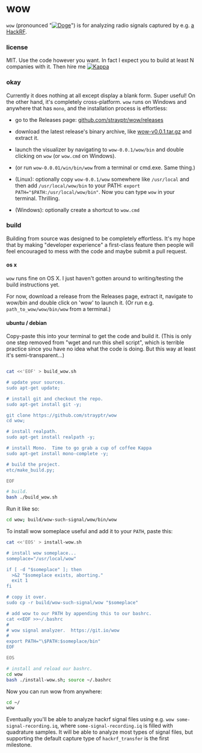 # wow

`wow` (pronounced "[![Doge](https://git.io/Doge)](//git.io/memes)") is for analyzing radio signals captured by e.g. [a HackRF](https://github.com/mossmann/hackrf).

### license

MIT.  Use the code however you want.  In fact I expect you to build at least N companies with it.  Then hire me [![Kappa](https://git.io/Kappa)](//git.io/memes)

### okay

Currently it does nothing at all except display a blank form.  Super useful!  On the other hand, it's completely cross-platform. `wow` runs on Windows and anywhere that has `mono`, and the installation process is effortless:

- go to the Releases page: [github.com/strayptr/wow/releases](https://github.com/strayptr/wow/releases)

- download the latest release's binary archive, like [wow-v0.0.1.tar.gz](https://github.com/strayptr/wow/releases/download/v0.0.1-alpha/wow-0.0.1.tar.gz) and extract it.

- launch the visualizer by navigating to `wow-0.0.1/wow/bin` and double clicking on `wow` (or `wow.cmd` on Windows).

- (or run `wow-0.0.01/win/bin/wow` from a terminal or cmd.exe.  Same thing.)

- (Linux): optionally copy `wow-0.0.1/wow` somewhere like `/usr/local` and then add `/usr/local/wow/bin` to your PATH: `export PATH="$PATH:/usr/local/wow/bin"`.  Now you can type `wow` in your terminal.  Thrilling.

- (Windows): optionally create a shortcut to `wow.cmd`

### build

Building from source was designed to be completely effortless.  It's my hope that by making "developer experience" a first-class feature then people will feel encouraged to mess with the code and maybe submit a pull request.

#### os x

`wow` runs fine on OS X.  I just haven't gotten around to writing/testing the build instructions yet.

For now, download a release from the Releases page, extract it, navigate to wow/bin and double click on 'wow' to launch it.  (Or run e.g. `path_to_wow/wow/bin/wow` from a terminal.)

#### ubuntu / debian

Copy-paste this into your terminal to get the code and build it.  (This is only one step removed from "wget and run this shell script", which is terrible practice since you have no idea what the code is doing.  But this way at least it's semi-transparent...)

```bash

cat <<'EOF' > build_wow.sh

# update your sources.
sudo apt-get update;

# install git and checkout the repo.
sudo apt-get install git -y;

git clone https://github.com/strayptr/wow
cd wow;

# install realpath.
sudo apt-get install realpath -y;

# install Mono.  Time to go grab a cup of coffee Kappa
sudo apt-get install mono-complete -y;

# build the project.
etc/make_build.py;

EOF

# build.
bash ./build_wow.sh
```

Run it like so:

```bash
cd wow; build/wow-such-signal/wow/bin/wow
```

To install wow someplace useful and add it to your `PATH`, paste this:

```bash
cat <<'EOS' > install-wow.sh

# install wow someplace...
someplace="/usr/local/wow"

if [ -d "$someplace" ]; then
  >&2 "$someplace exists, aborting."
  exit 1
fi

# copy it over.
sudo cp -r build/wow-such-signal/wow "$someplace"

# add wow to our PATH by appending this to our bashrc.
cat <<EOF >>~/.bashrc
#
# wow signal analyzer.  https://git.io/wow
#
export PATH="\$PATH:$someplace/bin"
EOF

EOS

# install and reload our bashrc.
cd wow
bash ./install-wow.sh; source ~/.bashrc
```

Now you can run wow from anywhere:

```bash
cd ~/
wow
````

Eventually you'll be able to analyze hackrf signal files using e.g. `wow some-signal-recording.iq`, where `some-signal-recording.iq` is filled with quadrature samples.  It will be able to analyze most types of signal files, but supporting the default capture type of `hackrf_transfer` is the first milestone.


